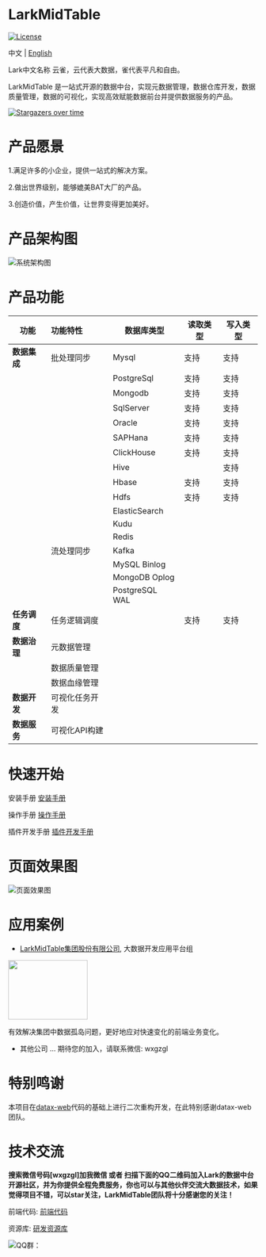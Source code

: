 # LarkMidTable

[![License](https://img.shields.io/badge/license-Apache%202-4EB1BA.svg)](https://www.apache.org/licenses/LICENSE-2.0.html)

中文 | [English](README_EN.md)

Lark中文名称 云雀，云代表大数据，雀代表平凡和自由。

LarkMidTable 是一站式开源的数据中台，实现元数据管理，数据仓库开发，数据质量管理，数据的可视化，实现高效赋能数据前台并提供数据服务的产品。



[![Stargazers over time](https://starchart.cc/wxgzgl/larkMidTable.svg)](#)

# **产品愿景**

1.满足许多的小企业，提供一站式的解决方案。

2.做出世界级别，能够媲美BAT大厂的产品。

3.创造价值，产生价值，让世界变得更加美好。



# 产品架构图

![系统架构图](https://img2020.cnblogs.com/blog/622382/202010/622382-20201019215540747-440767668.jpg ) 



# 产品功能

| **功能**     | **功能特性**   | **数据库类型** | **读取类型** | **写入类型** |
| ------------ | :------------- | -------------- | ------------ | ------------ |
| **数据集成** | 批处理同步     | Mysql          | 支持         | 支持         |
|              |                | PostgreSql     | 支持         | 支持         |
|              |                | Mongodb        | 支持         | 支持         |
|              |                | SqlServer      | 支持         | 支持         |
|              |                | Oracle         | 支持         | 支持         |
|              |                | SAPHana        | 支持         | 支持         |
|              |                | ClickHouse     | 支持         | 支持         |
|              |                | Hive           |              | 支持         |
|              |                | Hbase          | 支持         | 支持         |
|              |                | Hdfs           | 支持         | 支持         |
|              |                | ElasticSearch  |              |              |
|              |                | Kudu           |              |              |
|              |                | Redis          |              |              |
|              | 流处理同步     | Kafka          |              |              |
|              |                | MySQL Binlog   |              |              |
|              |                | MongoDB Oplog  |              |              |
|              |                | PostgreSQL WAL |              |              |
| **任务调度** | 任务逻辑调度   |                | 支持         | 支持         |
| **数据治理** | 元数据管理     |                |              |              |
|              | 数据质量管理   |                |              |              |
|              | 数据血缘管理   |                |              |              |
| **数据开发** | 可视化任务开发 |                |              |              |
| **数据服务** | 可视化API构建  |                |              |              |

# **快速开始**

安装手册      [安装手册](https://github.com/wxgzgl/flinkx-web/blob/master/userGuid.md)

操作手册  	[操作手册](https://github.com/wxgzgl/LarkMidTable/tree/master/docs/userManual.md)

插件开发手册      [插件开发手册](https://github.com/wxgzgl/LarkMidTable/tree/master/docs/PluginDev.md)

# 页面效果图

![页面效果图](https://img2020.cnblogs.com/blog/622382/202010/622382-20201024132815743-808911491.png)

# 应用案例

* [LarkMidTable集团股份有限公司](), 大数据开发应用平台组

<img src="https://img2020.cnblogs.com/blog/622382/202009/622382-20200908225545579-407596654.png" height="120" width="160" >

有效解决集团中数据孤岛问题，更好地应对快速变化的前端业务变化。



* 其他公司 ... 期待您的加入，请联系微信: wxgzgl

  

# 特别鸣谢

本项目在[datax-web](https://github.com/WeiYe-Jing/datax-web)代码的基础上进行二次重构开发，在此特别感谢datax-web团队。

# 技术交流

**搜索微信号码[wxgzgl]加我微信 或者 扫描下面的QQ二维码加入Lark的数据中台开源社区，并为你提供全程免费服务，你也可以与其他伙伴交流大数据技术，如果觉得项目不错，可以star关注，LarkMidTable团队将十分感谢您的关注！**

前端代码:  [前端代码](https://github.com/wxgzgl/LarkMidTableUI)

资源库:      [研发资源库]( https://github.com/wxgzgl/flinkx-web/blob/master/docs/list.md )

![QQ群：](https://img2020.cnblogs.com/blog/622382/202009/622382-20200907124358049-997953244.png)





